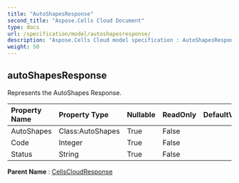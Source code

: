 ```yaml
---
title: "AutoShapesResponse"
second_title: "Aspose.Cells Cloud Document"
type: docs
url: /specification/model/autoshapesresponse/
description: "Aspose.Cells Cloud model specification : AutoShapesResponse. Effortlessly handle Excel and other spreadsheet documents with features like opening, generating, editing, splitting, merging, comparing, and converting."
weight: 50
---
```


## **autoShapesResponse**

Represents the AutoShapes Response. 

| Property Name | Property Type | Nullable |  ReadOnly | DefaultValue | Description | 
| :- | :- | :- |:- |  :- | :- |
| AutoShapes | Class:AutoShapes | True |  False |  |  |  
| Code | Integer | True |  False |  |  |  
| Status | String | True |  False |  |  |  

**Parent Name** : [CellsCloudResponse](cellscloudresponse)


